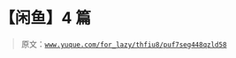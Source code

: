# 【闲鱼】4 篇

> 原文：[`www.yuque.com/for_lazy/thfiu8/puf7seg448qzld58`](https://www.yuque.com/for_lazy/thfiu8/puf7seg448qzld58)

